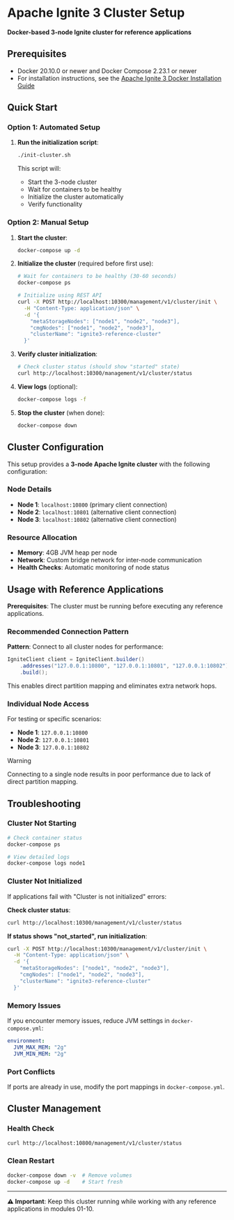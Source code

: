 # Apache Ignite 3 Cluster Setup

**Docker-based 3-node Ignite cluster for reference applications**

## Prerequisites

- Docker 20.10.0 or newer and Docker Compose 2.23.1 or newer
- For installation instructions, see the [Apache Ignite 3 Docker Installation Guide](https://ignite.apache.org/docs/ignite3/latest/installation/installing-using-docker)

## Quick Start

### Option 1: Automated Setup

1. **Run the initialization script**:
   ```bash
   ./init-cluster.sh
   ```

   This script will:
   - Start the 3-node cluster
   - Wait for containers to be healthy
   - Initialize the cluster automatically
   - Verify functionality

### Option 2: Manual Setup

1. **Start the cluster**:
   ```bash
   docker-compose up -d
   ```

2. **Initialize the cluster** (required before first use):
   ```bash
   # Wait for containers to be healthy (30-60 seconds)
   docker-compose ps
   
   # Initialize using REST API
   curl -X POST http://localhost:10300/management/v1/cluster/init \
     -H "Content-Type: application/json" \
     -d '{
       "metaStorageNodes": ["node1", "node2", "node3"],
       "cmgNodes": ["node1", "node2", "node3"],
       "clusterName": "ignite3-reference-cluster"
     }'
   ```

3. **Verify cluster initialization**:
   ```bash
   # Check cluster status (should show "started" state)
   curl http://localhost:10300/management/v1/cluster/status
   ```

4. **View logs** (optional):
   ```bash
   docker-compose logs -f
   ```

5. **Stop the cluster** (when done):
   ```bash
   docker-compose down
   ```

## Cluster Configuration

This setup provides a **3-node Apache Ignite cluster** with the following configuration:

### Node Details
- **Node 1**: `localhost:10800` (primary client connection)
- **Node 2**: `localhost:10801` (alternative client connection)  
- **Node 3**: `localhost:10802` (alternative client connection)

### Resource Allocation
- **Memory**: 4GB JVM heap per node
- **Network**: Custom bridge network for inter-node communication
- **Health Checks**: Automatic monitoring of node status

## Usage with Reference Applications

**Prerequisites**: The cluster must be running before executing any reference applications.

### Recommended Connection Pattern

**Pattern**: Connect to all cluster nodes for performance:
```java
IgniteClient client = IgniteClient.builder()
    .addresses("127.0.0.1:10800", "127.0.0.1:10801", "127.0.0.1:10802")
    .build();
```

This enables direct partition mapping and eliminates extra network hops.

### Individual Node Access
For testing or specific scenarios:
- **Node 1**: `127.0.0.1:10800` 
- **Node 2**: `127.0.0.1:10801`
- **Node 3**: `127.0.0.1:10802`

> [!WARNING]
> Connecting to a single node results in poor performance due to lack of direct partition mapping.

## Troubleshooting

### Cluster Not Starting
```bash
# Check container status
docker-compose ps

# View detailed logs
docker-compose logs node1
```

### Cluster Not Initialized
If applications fail with "Cluster is not initialized" errors:

**Check cluster status**:
```bash
curl http://localhost:10300/management/v1/cluster/status
```

**If status shows "not_started", run initialization**:
```bash
curl -X POST http://localhost:10300/management/v1/cluster/init \
  -H "Content-Type: application/json" \
  -d '{
    "metaStorageNodes": ["node1", "node2", "node3"],
    "cmgNodes": ["node1", "node2", "node3"], 
    "clusterName": "ignite3-reference-cluster"
  }'
```

### Memory Issues
If you encounter memory issues, reduce JVM settings in `docker-compose.yml`:
```yaml
environment:
  JVM_MAX_MEM: "2g"
  JVM_MIN_MEM: "2g"
```

### Port Conflicts
If ports are already in use, modify the port mappings in `docker-compose.yml`.

## Cluster Management

### Health Check
```bash
curl http://localhost:10800/management/v1/cluster/status
```

### Clean Restart
```bash
docker-compose down -v  # Remove volumes
docker-compose up -d    # Start fresh
```

---

**⚠️ Important**: Keep this cluster running while working with any reference applications in modules 01-10.